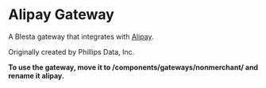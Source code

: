 # Alipay Gateway

A Blesta gateway that integrates with [Alipay](https://global.alipay.com/).

Originally created by Phillips Data, Inc.

**To use the gateway, move it to /components/gateways/nonmerchant/ and rename it alipay.**
